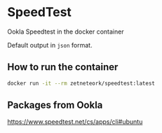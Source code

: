 # SpeedTest
Ookla Speedtest in the docker container

Default output in `json` format.

## How to run the container

```bash
docker run -it --rm zetneteork/speedtest:latest 
```

## Packages from Ookla
https://www.speedtest.net/cs/apps/cli#ubuntu
